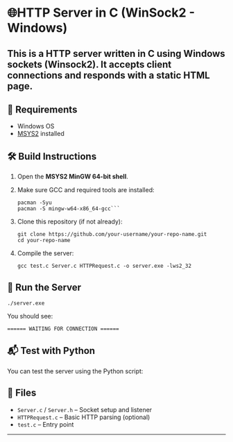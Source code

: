 # 🌐HTTP Server in C (WinSock2 - Windows)

This is a HTTP server written in C using Windows sockets (Winsock2). It accepts client connections and responds with a static HTML page.
---

## 🔧 Requirements

- Windows OS
- [MSYS2](https://www.msys2.org/) installed

## 🛠 Build Instructions

1. Open the **MSYS2 MinGW 64-bit shell**.
2. Make sure GCC and required tools are installed:
   ```
   pacman -Syu
   pacman -S mingw-w64-x86_64-gcc```

3. Clone this repository (if not already):

   ```
   git clone https://github.com/your-username/your-repo-name.git
   cd your-repo-name
   ```
4. Compile the server:

   ```
   gcc test.c Server.c HTTPRequest.c -o server.exe -lws2_32
   ```

## 🚀 Run the Server

```
./server.exe
```

You should see:

```
====== WAITING FOR CONNECTION ======
```

## 📬 Test with Python

You can test the server using the Python script:


## 📄 Files

* `Server.c` / `Server.h` – Socket setup and listener
* `HTTPRequest.c` – Basic HTTP parsing (optional)
* `test.c` – Entry point

---



